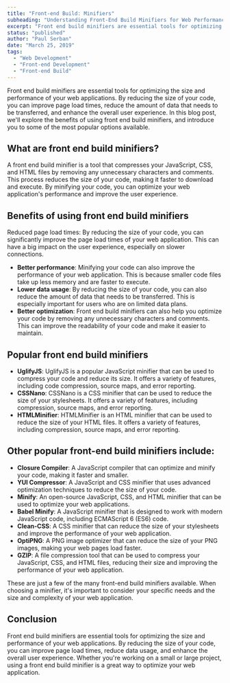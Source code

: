 ```yaml
---
title: "Front-end Build: Minifiers"
subheading: "Understanding Front-End Build Minifiers for Web Performance Optimization"
excerpt: "Front end build minifiers are essential tools for optimizing the size and performance of your web applications. By reducing the size of your code, you can improve page load times, reduce the amount of data that needs to be transferred, and enhance the overall user experience. In this blog post, we'll explore the benefits of using front end build minifiers, and introduce you to some of the most popular options available."
status: "published"
author: "Paul Serban"
date: "March 25, 2019"
tags:
  - "Web Development"
  - "Front-end Development"
  - "Front-end Build"
---
```


Front end build minifiers are essential tools for optimizing the size and performance of your web applications. By reducing the size of your code, you can improve page load times, reduce the amount of data that needs to be transferred, and enhance the overall user experience. In this blog post, we'll explore the benefits of using front end build minifiers, and introduce you to some of the most popular options available.

## What are front end build minifiers?

A front end build minifier is a tool that compresses your JavaScript, CSS, and HTML files by removing any unnecessary characters and comments. This process reduces the size of your code, making it faster to download and execute. By minifying your code, you can optimize your web application's performance and improve the user experience.

## Benefits of using front end build minifiers

Reduced page load times: By reducing the size of your code, you can significantly improve the page load times of your web application. This can have a big impact on the user experience, especially on slower connections.

- **Better performance**: Minifying your code can also improve the performance of your web application. This is because smaller code files take up less memory and are faster to execute.
- **Lower data usage**: By reducing the size of your code, you can also reduce the amount of data that needs to be transferred. This is especially important for users who are on limited data plans.
- **Better optimization**: Front end build minifiers can also help you optimize your code by removing any unnecessary characters and comments. This can improve the readability of your code and make it easier to maintain.

## Popular front end build minifiers

- **UglifyJS**: UglifyJS is a popular JavaScript minifier that can be used to compress your code and reduce its size. It offers a variety of features, including code compression, source maps, and error reporting.
- **CSSNano**: CSSNano is a CSS minifier that can be used to reduce the size of your stylesheets. It offers a variety of features, including compression, source maps, and error reporting.
- **HTMLMinifier**: HTMLMinifier is an HTML minifier that can be used to reduce the size of your HTML files. It offers a variety of features, including compression, source maps, and error reporting.

## Other popular front-end build minifiers include:

- **Closure Compiler**: A JavaScript compiler that can optimize and minify your code, making it faster and smaller.
- **YUI Compressor**: A JavaScript and CSS minifier that uses advanced optimization techniques to reduce the size of your code.
- **Minify**: An open-source JavaScript, CSS, and HTML minifier that can be used to optimize your web applications.
- **Babel Minify**: A JavaScript minifier that is designed to work with modern JavaScript code, including ECMAScript 6 (ES6) code.
- **Clean-CSS**: A CSS minifier that can reduce the size of your stylesheets and improve the performance of your web application.
- **OptiPNG**: A PNG image optimizer that can reduce the size of your PNG images, making your web pages load faster.
- **GZIP**: A file compression tool that can be used to compress your JavaScript, CSS, and HTML files, reducing their size and improving the performance of your web application.

These are just a few of the many front-end build minifiers available. When choosing a minifier, it's important to consider your specific needs and the size and complexity of your web application.

## Conclusion

Front end build minifiers are essential tools for optimizing the size and performance of your web applications. By reducing the size of your code, you can improve page load times, reduce data usage, and enhance the overall user experience. Whether you're working on a small or large project, using a front end build minifier is a great way to optimize your web application.
